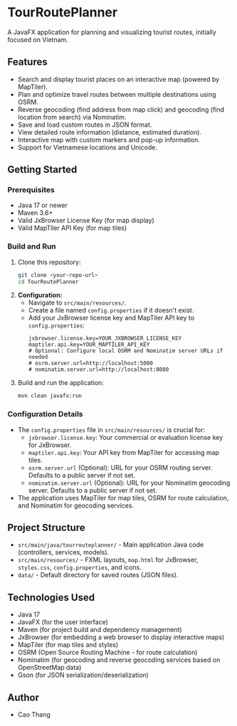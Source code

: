 # TourRoutePlanner

A JavaFX application for planning and visualizing tourist routes, initially focused on Vietnam.

## Features
- Search and display tourist places on an interactive map (powered by MapTiler).
- Plan and optimize travel routes between multiple destinations using OSRM.
- Reverse geocoding (find address from map click) and geocoding (find location from search) via Nominatim.
- Save and load custom routes in JSON format.
- View detailed route information (distance, estimated duration).
- Interactive map with custom markers and pop-up information.
- Support for Vietnamese locations and Unicode.

## Getting Started

### Prerequisites
- Java 17 or newer
- Maven 3.6+
- Valid JxBrowser License Key (for map display)
- Valid MapTiler API Key (for map tiles)

### Build and Run
1.  Clone this repository:
    ```sh
    git clone <your-repo-url>
    cd TourRoutePlanner
    ```
2.  **Configuration:**
    -   Navigate to `src/main/resources/`.
    -   Create a file named `config.properties` if it doesn't exist.
    -   Add your JxBrowser license key and MapTiler API key to `config.properties`:
        ```properties
        jxbrowser.license.key=YOUR_JXBROWSER_LICENSE_KEY
        maptiler.api.key=YOUR_MAPTILER_API_KEY
        # Optional: Configure local OSRM and Nominatim server URLs if needed
        # osrm.server.url=http://localhost:5000
        # nominatim.server.url=http://localhost:8080
        ```
3.  Build and run the application:
    ```sh
    mvn clean javafx:run
    ```

### Configuration Details
- The `config.properties` file in `src/main/resources/` is crucial for:
    -   `jxbrowser.license.key`: Your commercial or evaluation license key for JxBrowser.
    -   `maptiler.api.key`: Your API key from MapTiler for accessing map tiles.
    -   `osrm.server.url` (Optional): URL for your OSRM routing server. Defaults to a public server if not set.
    -   `nominatim.server.url` (Optional): URL for your Nominatim geocoding server. Defaults to a public server if not set.
- The application uses MapTiler for map tiles, OSRM for route calculation, and Nominatim for geocoding services.

## Project Structure
- `src/main/java/tourrouteplanner/` - Main application Java code (controllers, services, models).
- `src/main/resources/` - FXML layouts, `map.html` for JxBrowser, `styles.css`, `config.properties`, and icons.
- `data/` - Default directory for saved routes (JSON files).

## Technologies Used
- Java 17
- JavaFX (for the user interface)
- Maven (for project build and dependency management)
- JxBrowser (for embedding a web browser to display interactive maps)
- MapTiler (for map tiles and styles)
- OSRM (Open Source Routing Machine - for route calculation)
- Nominatim (for geocoding and reverse geocoding services based on OpenStreetMap data)
- Gson (for JSON serialization/deserialization)

## Author
- Cao Thang